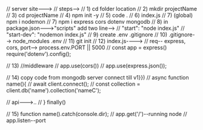// server site--->
// steps-->
// 1) cd folder location
// 2) mkdir projectName
// 3) cd projectName
// 4) npm init -y
// 5) code .
// 6) index.js
// 7) (global) npm i nodemon
// 7) npm i express cors dotenv mongodb
// 8) in package.json--->"scripts" add two line-->
// "start": "node index.js"
// "start-dev": "nodemon index.js"
// 9) create .env .gitignore
// 10) .gitignore--> node_modules .env
// 11) git init
// 12) index.js---->
// req-- express, cors, port--> process.env.PORT || 5000
// const app = express() require('dotenv').config();

// 13) //middleware
// app.use(cors())
// app.use(express.json());

// 14) copy code from mongodb server connect till v1}})
// async function name(){
// await client.connect();
// const collection = client.db('name').collection('nameC');

// api--->..
// } finally()

// 15) function name().catch(console.dir);
// app.get('/')--running node
// app.listen--port
